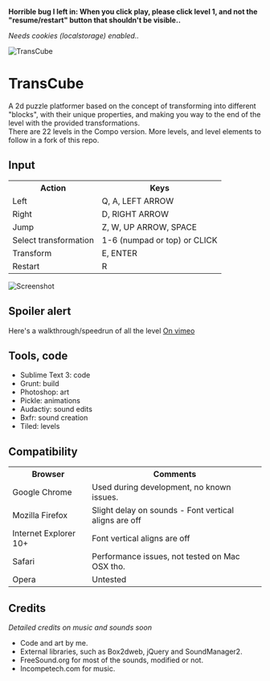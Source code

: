 **Horrible bug I left in: When you click play, please click level 1, and not the "resume/restart" button that shouldn't be visible..** 

*Needs cookies (localstorage) enabled..*

![TransCube](http://jeroenverfallie.github.io/ggo13-transcube/media/img/gh_logo.png)

# TransCube

A 2d puzzle platformer based on the concept of transforming into different "blocks", with their unique properties, and making you way to the end of the level with the provided transformations.  
There are 22 levels in the Compo version. More levels, and level elements to follow in a fork of this repo.

## Input

<table>
  <tr>
    <th>Action</th><th>Keys</th>
  </tr>
  <tr>
    <td>Left</td><td>Q, A, LEFT ARROW</td>
  </tr>
  <tr>
    <td>Right</td><td>D, RIGHT ARROW</td>
  </tr>
  <tr>
    <td>Jump</td><td>Z, W, UP ARROW, SPACE</td>
  </tr>
  <tr>
    <td>Select transformation</td><td>1-6 (numpad or top) or CLICK</td>
  </tr>
  <tr>
    <td>Transform</td><td>E, ENTER</td>
  </tr>
  <tr>
    <td>Restart</td><td>R</td>
  </tr>
</table>

![Screenshot](http://jeroenverfallie.github.io/ggo13-transcube/media/img/gh_screen.png)

## Spoiler alert

Here's a walkthrough/speedrun of all the level [On vimeo](https://vimeo.com/80929591)

## Tools, code

* Sublime Text 3: code
* Grunt: build
* Photoshop: art
* Pickle: animations
* Audactiy: sound edits
* Bxfr: sound creation
* Tiled: levels

## Compatibility

<table>
  <tr>
    <th>Browser</th><th>Comments</th>
  </tr>
  <tr>
    <td>Google Chrome</td><td>Used during development, no known issues.</td>
  </tr>
  <tr>
    <td>Mozilla Firefox</td><td>Slight delay on sounds - Font vertical aligns are off</td>
  </tr>
  <tr>
    <td>Internet Explorer 10+</td><td>Font vertical aligns are off</td>
  </tr>
  <tr>
    <td>Safari</td><td>Performance issues, not tested on Mac OSX tho.</td>
  </tr>
  <tr>
    <td>Opera</td><td>Untested</td>
  </tr>
</table>


## Credits

*Detailed credits on music and sounds soon*

* Code and art by me.
* External libraries, such as Box2dweb, jQuery and SoundManager2.
* FreeSound.org for most of the sounds, modified or not.
* Incompetech.com for music.

